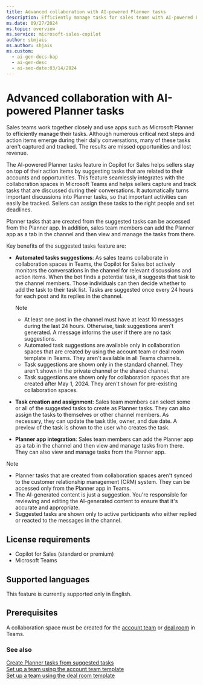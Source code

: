 ```yaml
---
title: Advanced collaboration with AI-powered Planner tasks
description: Efficiently manage tasks for sales teams with AI-powered Planner tasks in Copilot for Sales.
ms.date: 09/27/2024
ms.topic: overview
ms.service: microsoft-sales-copilot
author: sbmjais
ms.author: shjais
ms.custom:
  - ai-gen-docs-bap
  - ai-gen-desc
  - ai-seo-date:03/14/2024
---
```


# Advanced collaboration with AI-powered Planner tasks

Sales teams work together closely and use apps such as Microsoft Planner to efficiently manage their tasks. Although numerous critical next steps and action items emerge during their daily conversations, many of these tasks aren't captured and tracked. The results are missed opportunities and lost revenue.

The AI-powered Planner tasks feature in Copilot for Sales helps sellers stay on top of their action items by suggesting tasks that are related to their accounts and opportunities. This feature seamlessly integrates with the collaboration spaces in Microsoft Teams and helps sellers capture and track tasks that are discussed during their conversations. It automatically turns important discussions into Planner tasks, so that important activities can easily be tracked. Sellers can assign these tasks to the right people and set deadlines.

Planner tasks that are created from the suggested tasks can be accessed from the Planner app. In addition, sales team members can add the Planner app as a tab in the channel and then view and manage the tasks from there.

Key benefits of the suggested tasks feature are:

- **Automated tasks suggestions**: As sales teams collaborate in collaboration spaces in Teams, the Copilot for Sales bot actively monitors the conversations in the channel for relevant discussions and action items. When the bot finds a potential task, it suggests that task to the channel members. Those individuals can then decide whether to add the task to their task list. Tasks are suggested once every 24 hours for each post and its replies in the channel.

    > [!NOTE]
    > - At least one post in the channel must have at least 10 messages during the last 24 hours. Otherwise, task suggestions aren't generated. A message informs the user if there are no task suggestions.
    > - Automated task suggestions are available only in collaboration spaces that are created by using the account team or deal room template in Teams. They aren't available in all Teams channels.
    > - Task suggestions are shown only in the standard channel. They aren't shown in the private channel or the shared channel.
    > - Task suggestions are shown only for collaboration spaces that are created after May 1, 2024. They aren't shown for pre-existing collaboration spaces.

- **Task creation and assignment**: Sales team members can select some or all of the suggested tasks to create as Planner tasks. They can also assign the tasks to themselves or other channel members. As necessary, they can update the task title, owner, and due date. A preview of the task is shown to the user who creates the task.
- **Planner app integration**: Sales team members can add the Planner app as a tab in the channel and then view and manage tasks from there. They can also view and manage tasks from the Planner app.

> [!NOTE]
> - Planner tasks that are created from collaboration spaces aren't synced to the customer relationship management (CRM) system. They can be accessed only from the Planner app in Teams.
> - The AI-generated content is just a suggestion. You're responsible for reviewing and editing the AI-generated content to ensure that it's accurate and appropriate.
> - Suggested tasks are shown only to active participants who either replied or reacted to the messages in the channel.

## License requirements

- Copilot for Sales (standard or premium)
- Microsoft Teams

## Supported languages

This feature is currently supported only in English.

## Prerequisites

A collaboration space must be created for the [account team](set-up-team-account-team-template.md) or [deal room](set-up-team-deal-room-template.md) in Teams.

### See also

[Create Planner tasks from suggested tasks](create-planner-tasks.md)<br>
[Set up a team using the account team template](set-up-team-account-team-template.md)<br>
[Set up a team using the deal room template](set-up-team-deal-room-template.md)
